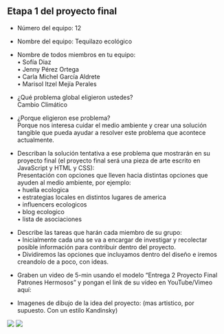 ## Etapa 1 del proyecto final

- Número del equipo: 12

- Nombre del equipo: Tequilazo ecológico 

- Nombre de todos miembros en tu equipo:
<br>• Sofía Diaz 
<br>• Jenny Pérez Ortega
<br>• Carla Michel García Aldrete 
<br>• Marisol Itzel Mejía Perales

- ¿Qué problema global eligieron ustedes?
<br> Cambio Climático 

- ¿Porque eligieron ese problema?
<br>  Porque nos interesa cuidar el medio ambiente y crear una solución tangible que pueda ayudar a resolver este problema que acontece actualmente.

- Describan la solución tentativa a ese problema que mostrarán en su proyecto final (el proyecto final será una pieza de arte escrito en JavaScript y HTML y CSS): 
<br> Presentación con opciones que lleven hacia distintas opciones que ayuden al medio ambiente, por ejemplo:
<br>• huella ecologica
<br>• estrategias locales en distintos lugares de america
<br>• influencers ecologicos 
<br>• blog ecologico 
<br>• lista de asociaciones

- Describe las tareas que harán cada miembro de su grupo:
<br>• Inicialmente cada una se va a encargar de investigar y recolectar posible información para contribuir dentro del proyecto.
<br>• Dividiremos las opciones que incluyamos dentro del diseño e iremos creandolo de a poco, con ideas. 

- Graben un video de 5-min usando el modelo “Entrega 2 Proyecto Final Patrones Hermosos” y pongan el link de su vídeo en YouTube/Vimeo aquí:

- Imagenes de dibujo de la idea del proyecto: (mas artistico, por supuesto. Con un estilo Kandinsky)

<img src="https://i.imgur.com/2PwNitx.png"/>

<img src="https://i.imgur.com/40t6lm1.png"/>
